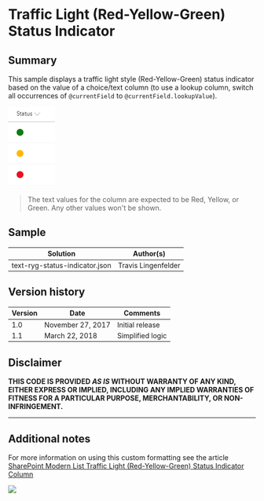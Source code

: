 # Traffic Light (Red-Yellow-Green) Status Indicator

## Summary
This sample displays a traffic light style (Red-Yellow-Green) status indicator based on the value of a choice/text column (to use a lookup column, switch all occurrences of `@currentField` to `@currentField.lookupValue`).

![screenshot of the sample](./screenshot.png)

> The text values for the column are expected to be Red, Yellow, or Green. Any other values won't be shown.

## Sample

Solution|Author(s)
--------|---------
text-ryg-status-indicator.json | Travis Lingenfelder

## Version history

Version|Date|Comments
-------|----|--------
1.0|November 27, 2017|Initial release
1.1|March 22, 2018|Simplified logic

## Disclaimer
**THIS CODE IS PROVIDED *AS IS* WITHOUT WARRANTY OF ANY KIND, EITHER EXPRESS OR IMPLIED, INCLUDING ANY IMPLIED WARRANTIES OF FITNESS FOR A PARTICULAR PURPOSE, MERCHANTABILITY, OR NON-INFRINGEMENT.**

---

## Additional notes

For more information on using this custom formatting see the article [SharePoint Modern List Traffic Light (Red-Yellow-Green) Status Indicator Column](http://www.constellationsolutions.com/how-to/sharepoint-modern-list-traffic-light-red-yellow-green-status-indicator-column/)

<img src="https://telemetry.sharepointpnp.com/sp-dev-column-formatting/samples/text-ryg-status-indicator" />